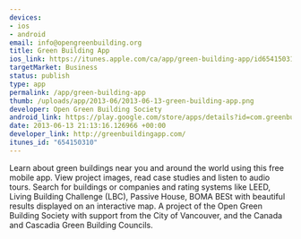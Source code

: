 ```yaml
--- 
devices: 
- ios
- android
email: info@opengreenbuilding.org
title: Green Building App
ios_link: https://itunes.apple.com/ca/app/green-building-app/id654150310?mt=8&uo=4
targetMarket: Business
status: publish
type: app
permalink: /app/green-building-app
thumb: /uploads/app/2013-06/2013-06-13-green-building-app.png
developer: Open Green Building Society
android_link: https://play.google.com/store/apps/details?id=com.greenbuildingapp.gba
date: 2013-06-13 21:13:16.126966 +00:00
developer_link: http://greenbuildingapp.com/
itunes_id: "654150310"
---
```


Learn about green buildings near you and around the world using this free mobile app. View project images, read case studies and listen to audio tours. Search for buildings or companies and rating systems like LEED, Living Building Challenge (LBC), Passive House, BOMA BESt with beautiful results displayed on an interactive map.
A project of the Open Green Building Society with support from the City of Vancouver, and the Canada and Cascadia Green Building Councils.
